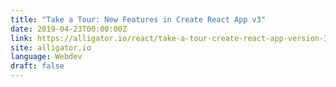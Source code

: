 ```yaml
---
title: "Take a Tour: New Features in Create React App v3"
date: 2019-04-23T00:00:00Z
link: https://alligator.io/react/take-a-tour-create-react-app-version-3/
site: alligator.io
language: Webdev
draft: false
---
```

